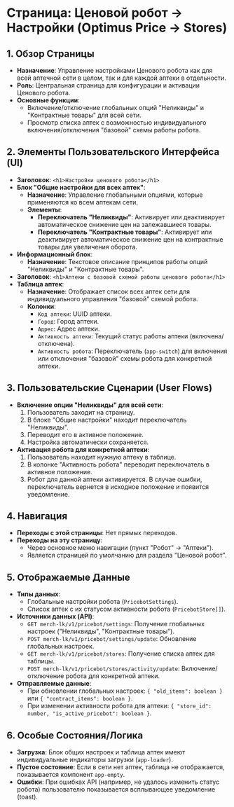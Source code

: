 # Страница: Ценовой робот → Настройки (Optimus Price → Stores)

## 1. Обзор Страницы

- **Назначение**: Управление настройками Ценового робота как для всей аптечной сети в целом, так и для каждой аптеки в отдельности.
- **Роль**: Центральная страница для конфигурации и активации Ценового робота.
- **Основные функции**:
    - Включение/отключение глобальных опций "Неликвиды" и "Контрактные товары" для всей сети.
    - Просмотр списка аптек с возможностью индивидуального включения/отключения "базовой" схемы работы робота.

## 2. Элементы Пользовательского Интерфейса (UI)

- **Заголовок**: `<h1>Настройки ценового робота</h1>`
- **Блок "Общие настройки для всех аптек"**:
    - **Назначение**: Управление глобальными опциями, которые применяются ко всем аптекам сети.
    - **Элементы**:
        - **Переключатель "Неликвиды"**: Активирует или деактивирует автоматическое снижение цен на залежавшиеся товары.
        - **Переключатель "Контрактные товары"**: Активирует или деактивирует автоматическое снижение цен на контрактные товары для увеличения оборота.
- **Информационный блок**:
    - **Назначение**: Текстовое описание принципов работы опций "Неликвиды" и "Контрактные товары".
- **Заголовок**: `<h1>Аптеки с базовой схемой работы ценового робота</h1>`
- **Таблица аптек**:
    - **Назначение**: Отображает список всех аптек сети для индивидуального управления "базовой" схемой робота.
    - **Колонки**:
        - `Код аптеки`: UUID аптеки.
        - `Город`: Город аптеки.
        - `Адрес`: Адрес аптеки.
        - `Активность аптеки`: Текущий статус работы аптеки (включена/отключена).
        - `Активность робота`: Переключатель (`app-switch`) для включения или отключения "базовой" схемы робота для конкретной аптеки.

## 3. Пользовательские Сценарии (User Flows)

- **Включение опции "Неликвиды" для всей сети**:
    1. Пользователь заходит на страницу.
    2. В блоке "Общие настройки" находит переключатель "Неликвиды".
    3. Переводит его в активное положение.
    4. Настройка автоматически сохраняется.
- **Активация робота для конкретной аптеки**:
    1. Пользователь находит нужную аптеку в таблице.
    2. В колонке "Активность робота" переводит переключатель в активное положение.
    3. Робот для данной аптеки активируется. В случае ошибки, переключатель вернется в исходное положение и появится уведомление.

## 4. Навигация

- **Переходы с этой страницы**: Нет прямых переходов.
- **Переходы на эту страницу**:
    - Через основное меню навигации (пункт "Робот" → "Аптеки").
    - Является страницей по умолчанию для раздела "Ценовой робот".

## 5. Отображаемые Данные

- **Типы данных**:
    - Глобальные настройки робота (`PricebotSettings`).
    - Список аптек с их статусом активности робота (`PricebotStore[]`).
- **Источники данных (API)**:
    - `GET merch-lk/v1/pricebot/settings`: Получение глобальных настроек ("Неликвиды", "Контрактные товары").
    - `POST merch-lk/v1/pricebot/settings/update`: Обновление глобальных настроек.
    - `GET merch-lk/v1/pricebot/stores`: Получение списка аптек для таблицы.
    - `POST merch-lk/v1/pricebot/stores/activity/update`: Включение/отключение робота для конкретной аптеки.
- **Отправляемые данные**:
    - При обновлении глобальных настроек: `{ "old_items": boolean }` или `{ "contract_items": boolean }`.
    - При изменении активности робота для аптеки: `{ "store_id": number, "is_active_pricebot": boolean }`.

## 6. Особые Состояния/Логика

- **Загрузка**: Блок общих настроек и таблица аптек имеют индивидуальные индикаторы загрузки (`app-loader`).
- **Пустое состояние**: Если в сети нет аптек, таблица не отображается, показывается компонент `app-empty`.
- **Ошибки**: При ошибках API (например, не удалось изменить статус робота) пользователю показывается всплывающее уведомление (toast).
